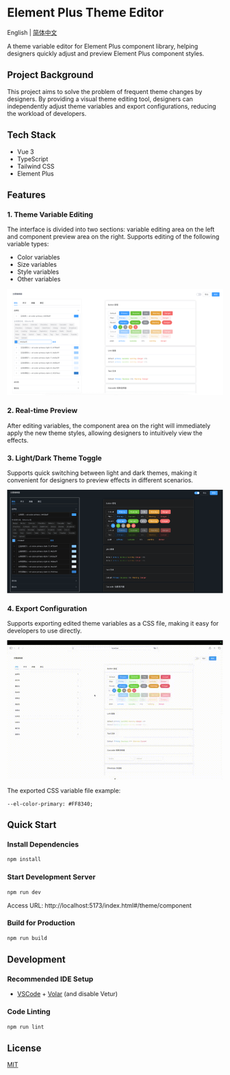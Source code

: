 # Element Plus Theme Editor

English | [简体中文](README.zh.md)

A theme variable editor for Element Plus component library, helping designers quickly adjust and preview Element Plus component styles.

## Project Background

This project aims to solve the problem of frequent theme changes by designers. By providing a visual theme editing tool, designers can independently adjust theme variables and export configurations, reducing the workload of developers.

## Tech Stack

- Vue 3
- TypeScript
- Tailwind CSS
- Element Plus

## Features

### 1. Theme Variable Editing

The interface is divided into two sections: variable editing area on the left and component preview area on the right. Supports editing of the following variable types:

- Color variables
- Size variables
- Style variables
- Other variables

![Variable Editing Preview](docs/imgs/变量编辑.png)

### 2. Real-time Preview

After editing variables, the component area on the right will immediately apply the new theme styles, allowing designers to intuitively view the effects.

### 3. Light/Dark Theme Toggle

Supports quick switching between light and dark themes, making it convenient for designers to preview effects in different scenarios.

![Theme Toggle Preview](docs/imgs/主题切换.png)

### 4. Export Configuration

Supports exporting edited theme variables as a CSS file, making it easy for developers to use directly.

![Export Feature Preview](docs/imgs/导出配置.gif)

The exported CSS variable file example:

```
--el-color-primary: #FF8340;
```

## Quick Start

### Install Dependencies

```sh
npm install
```

### Start Development Server

```sh
npm run dev
```

Access URL: http://localhost:5173/index.html#/theme/component

### Build for Production

```sh
npm run build
```

## Development

### Recommended IDE Setup

- [VSCode](https://code.visualstudio.com/) + [Volar](https://marketplace.visualstudio.com/items?itemName=Vue.volar) (and disable Vetur)

### Code Linting

```sh
npm run lint
```

## License

[MIT](LICENSE)
